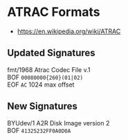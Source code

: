# ATRAC Formats
- https://en.wikipedia.org/wiki/ATRAC

## Updated Signatures
fmt/1968 Atrac Codec File v.1 \
BOF ```00080000{260}(01|02)``` \
EOF ```AC``` 1024 max offset

## New Signatures

BYUdev/1 A2R Disk Image version 2 \
BOF  ```41325232FF0A0D0A```




